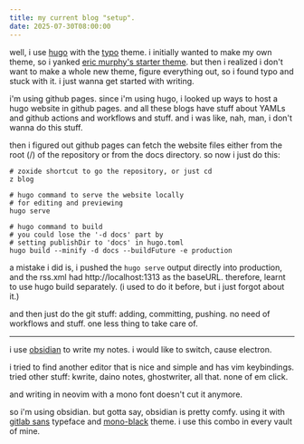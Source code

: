 ```yaml
---
title: my current blog "setup".
date: 2025-07-30T08:00:00
---
```

well, i use [hugo](https://gohugo.io/) with the [typo](https://github.com/tomfran/typo) theme.
i initially wanted to make my own theme, so i yanked [eric murphy's starter theme](https://github.com/ericmurphyxyz/hugo-starter-theme).
but then i realized i don't want to make a whole new theme,
figure everything out,
so i found typo and stuck with it.
i just wanna get started with writing.

i'm using github pages.
since i'm using hugo, i looked up ways to host a hugo website in github pages.
and all these blogs have stuff about YAMLs and github actions
and workflows and stuff.
and i was like, nah, man, i don't wanna do this stuff.

then i figured out github pages can fetch the website files
either from the root (/) of the repository or from the docs directory.
so now i just do this:

```
# zoxide shortcut to go the repository, or just cd
z blog

# hugo command to serve the website locally
# for editing and previewing
hugo serve

# hugo command to build
# you could lose the '-d docs' part by
# setting publishDir to 'docs' in hugo.toml
hugo build --minify -d docs --buildFuture -e production
```

a mistake i did is,
i pushed the `hugo serve` output directly into production,
and the rss.xml had http://localhost:1313 as the baseURL.
therefore, learnt to use hugo build separately.
(i used to do it before, but i just forgot about it.)

and then just do the git stuff: adding, committing, pushing.
no need of workflows and stuff.
one less thing to take care of.

---

i use [obsidian](https://obsidian.md) to write my notes.
i would like to switch, cause electron.

i tried to find another editor that is nice and simple
and has vim keybindings.
tried other stuff: kwrite, daino notes, ghostwriter, all that.
none of em click.

and writing in neovim with a mono font doesn't cut it anymore.

so i'm using obsidian.
but gotta say, obsidian is pretty comfy.
using it with [gitlab sans](https://gitlab-org.gitlab.io/frontend/fonts/) typeface and [mono-black](https://github.com/ZeChArtiahSaher/obsidian-mono-black) theme.
i use this combo in every vault of mine.

